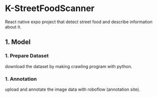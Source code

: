 # K-StreetFoodScanner
React native expo project that detect street food and describe information about it.

## 1. Model
### 1. Prepare Dataset
download the dataset by making crawling program with python.
### 1. Annotation
upload and annotate the image data with roboflow (annotation site).
